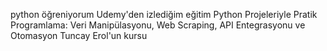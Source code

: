 python öğreniyorum
Udemy'den izlediğim eğitim
Python Projeleriyle Pratik Programlama: Veri Manipülasyonu, Web Scraping, API Entegrasyonu ve Otomasyon
Tuncay Erol'un kursu
